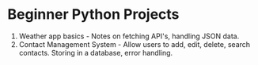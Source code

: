 # Beginner Python Projects
1. Weather app basics - Notes on fetching API's, handling JSON data.
2. Contact Management System - Allow users to add, edit, delete, search contacts. Storing in a database, error handling.
